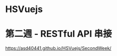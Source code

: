 # HSVuejs
<h1>第二週 - RESTful API 串接</h1>
<a href="https://asd40441.github.io/HSVuejs/SecondWeek/">https://asd40441.github.io/HSVuejs/SecondWeek/</a>
